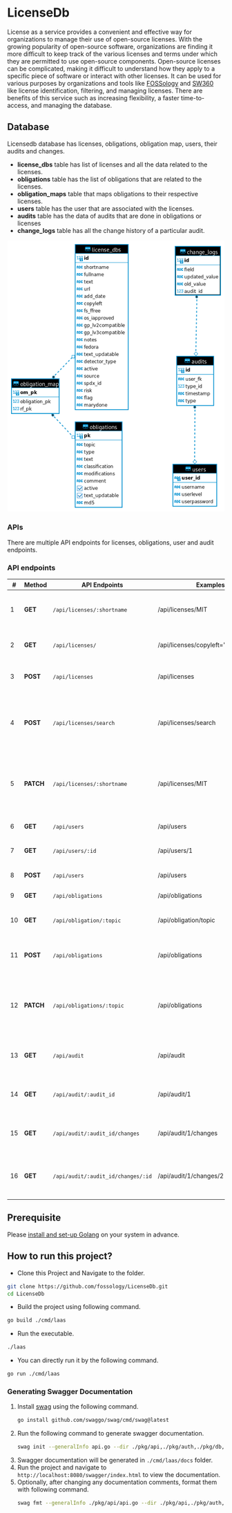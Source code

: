<!-- SPDX-FileCopyrightText: 2023 Kavya Shukla <kavyuushukla@gmail.com>

     SPDX-License-Identifier: GPL-2.0-only
-->
# LicenseDb

License as a service provides a convenient and effective way for organizations to
manage their use of open-source licenses. With the growing popularity of open-source
software, organizations are finding it more difficult to keep track of the various
licenses and terms under which they are permitted to use open-source components.
Open-source licenses can be complicated, making it difficult to understand how they
apply to a specific piece of software or interact with other licenses. It can be
used for various purposes by organizations and tools like [FOSSology](https://fossology.org)
and [SW360](https://eclipse.org/sw360) like license identification, filtering, and
managing licenses. There are benefits of this service such as increasing flexibility,
a faster time-to-access, and managing the database.

## Database

Licensedb database has licenses, obligations, obligation map, users, their audits
and changes.

- **license_dbs** table has list of licenses and all the data related to the licenses.
- **obligations** table has the list of obligations that are related to the licenses.
- **obligation_maps** table that maps obligations to their respective licenses.
- **users** table has the user that are associated with the licenses.
- **audits** table has the data of audits that are done in obligations or licenses
- **change_logs** table has all the change history of a particular audit.

![alt text](./docs/assets/licensedb_erd.png)

### APIs

There are multiple API endpoints for licenses, obligations, user and audit
endpoints.

### API endpoints

| #   | Method    | API Endpoints                      | Examples                              | Descriptions                                                                          |
| --- | --------- | ---------------------------------- | ------------------------------------- | ------------------------------------------------------------------------------------- |
| 1   | **GET**   | `/api/licenses/:shortname`         | /api/licenses/MIT                     | Gets all data related to licenses by their shortname                                  |
| 2   | **GET**   | `/api/licenses/`                   | /api/licenses/copyleft="t"&active="t" | Get filter the licenses as per the filters                                            |
| 3   | **POST**  | `/api/licenses`                    | /api/licenses                         | Create a license with unique shortname                                                |
| 4   | **POST**  | `/api/licenses/search`             | /api/licenses/search                  | Get the licenses with the post request filtered by field, search term and type       |
| 5   | **PATCH** | `/api/licenses/:shortname`         | /api/licenses/MIT                     | It updates the particular fields as requested of the license with shortname           |
| 6   | **GET**   | `/api/users`                       | /api/users                            | Get all the users and their data                                                      |
| 7   | **GET**   | `/api/users/:id`                   | /api/users/1                          | Get data relate to user by its id                                                     |
| 8   | **POST**  | `/api/users`                       | /api/users                            | Create a user with unique data                                                        |
| 9   | **GET**   | `/api/obligations`                 | /api/obligations                      | Get all the obligations                                                               |
| 10  | **GET**   | `/api/obligation/:topic`           | /api/obligation/topic                 | Gets all data related to obligations by their topic                                   |
| 11  | **POST**  | `/api/obligations`                 | /api/obligations                      | Create an obligation as well as add it to obligation map                              |
| 12  | **PATCH** | `/api/obligations/:topic`          | /api/obligations                      | It updates the particular fields as requested of the obligation with topic            |
| 13  | **GET**   | `/api/audit`                       | /api/audit                            | Get the audit history of all the licenses and obligations                             |
| 14  | **GET**   | `/api/audit/:audit_id`             | /api/audit/1                          | Get the data of a particular audit by its id                                          |
| 15  | **GET**   | `/api/audit/:audit_id/changes`     | /api/audit/1/changes                  | Get the change logs of the particular audit id                                        |
| 16  | **GET**   | `/api/audit/:audit_id/changes/:id` | /api/audit/1/changes/2                | Get a particular change log of the particular audit id                                |

## Prerequisite

Please [install and set-up Golang](https://go.dev/doc/install) on your system
in advance.

## How to run this project?

- Clone this Project and Navigate to the folder.

``` bash
git clone https://github.com/fossology/LicenseDb.git
cd LicenseDb
```

- Build the project using following command.

```bash
go build ./cmd/laas
```

- Run the executable.

```bash
./laas
```

- You can directly run it by the following command.

```bash
go run ./cmd/laas
```

### Generating Swagger Documentation
1. Install [swag](https://github.com/swaggo/swag) using the following command.
    ```bash
    go install github.com/swaggo/swag/cmd/swag@latest
    ```
2. Run the following command to generate swagger documentation.
    ```bash
    swag init --generalInfo api.go --dir ./pkg/api,./pkg/auth,./pkg/db,./pkg/models,./pkg/utils --output ./cmd/laas/docs
    ```
3. Swagger documentation will be generated in `./cmd/laas/docs` folder.
4. Run the project and navigate to `http://localhost:8080/swagger/index.html` to view the documentation.
5. Optionally, after changing any documentation comments, format them with following command.
    ```bash
    swag fmt --generalInfo ./pkg/api/api.go --dir ./pkg/api,./pkg/auth,./pkg/db,./pkg/models,./pkg/utils
    ```
